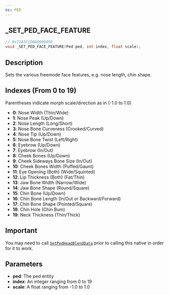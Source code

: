 ```yaml
---
ns: PED
---
```

## _SET_PED_FACE_FEATURE

```c
// 0x71A5C1DBA060049E
void _SET_PED_FACE_FEATURE(Ped ped, int index, float scale);
```

## Description
Sets the various freemode face features, e.g. nose length, chin shape.  

## Indexes (From 0 to 19)

Parentheses indicate morph scale/direction as in (-1.0 to 1.0)

* **0**: Nose Width (Thin/Wide)
* **1**: Nose Peak (Up/Down)
* **2**: Nose Length (Long/Short)
* **3**: Nose Bone Curveness (Crooked/Curved)
* **4**: Nose Tip (Up/Down)
* **5**: Nose Bone Twist (Left/Right)
* **6**: Eyebrow (Up/Down)
* **7**: Eyebrow (In/Out)
* **8**: Cheek Bones (Up/Down)
* **9**: Cheek Sideways Bone Size (In/Out)
* **10**: Cheek Bones Width (Puffed/Gaunt)
* **11**: Eye Opening (Both) (Wide/Squinted)
* **12**: Lip Thickness (Both) (Fat/Thin)
* **13**: Jaw Bone Width (Narrow/Wide)
* **14**: Jaw Bone Shape (Round/Square)
* **15**: Chin Bone (Up/Down)
* **16**: Chin Bone Length (In/Out or Backward/Forward)
* **17**: Chin Bone Shape (Pointed/Square)
* **18**: Chin Hole (Chin Bum)
* **19**: Neck Thickness (Thin/Thick)

## Important
You may need to call [`SetPedHeadBlendData`](#0x9414E18B9434C2FE) prior to calling this native in order for it to work.

## Parameters
* **ped**: The ped entity
* **index**: An integer ranging from 0 to 19
* **scale**: A float ranging from -1.0 to 1.0

